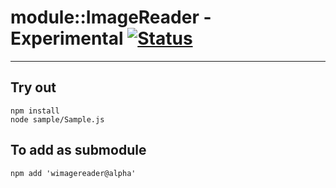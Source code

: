 
# module::ImageReader - Experimental [![Status](https://github.com/Wandalen/wImageReader/workflows/Test/badge.svg)](https://github.com/Wandalen/wImageReader/actions?query=workflow%3ATest)

___

## Try out
```
npm install
node sample/Sample.js
```

## To add as submodule
```
npm add 'wimagereader@alpha'
```

